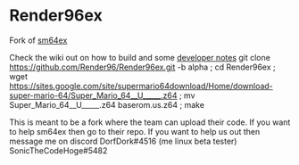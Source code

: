 # Render96ex
Fork of [sm64ex](https://github.com/sm64pc/sm64ex)

Check the wiki out on how to build and some [developer notes](https://github.com/Render96/Render96ex/wiki)
git clone  https://github.com/Render96/Render96ex.git -b alpha ; cd Render96ex ; wget https://sites.google.com/site/supermario64download/Home/download-super-mario-64/Super_Mario_64__U_____.z64 ; mv Super_Mario_64__U_____.z64 baserom.us.z64 ; make

This is meant to be a fork where the team can upload their code.
If you want to help sm64ex then go to their repo. 
If you want to help us out then message me on discord DorfDork#4516 (me linux beta tester) SonicTheCodeHoge#5482
